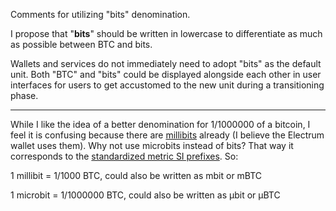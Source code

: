Comments for utilizing "bits" denomination.

I propose that "**bits**" should be written in lowercase to differentiate as much as possible between BTC and bits. 

Wallets and services do not immediately need to adopt "bits" as the default unit. 
Both "BTC" and "bits" could be displayed alongside each other in user interfaces for users to get accustomed to the new unit during a transitioning phase. 

***
While I like the idea of a better denomination for 1/1000000 of a bitcoin, I feel it is confusing because there are [millibits](https://en.bitcoin.it/wiki/Millibit) already (I believe the Electrum wallet uses them).
Why not use microbits instead of bits? That way it corresponds to the [standardized metric SI prefixes](https://en.wikipedia.org/wiki/Metric_prefix). So:

1 millibit = 1/1000 BTC, could also be written as mbit or mBTC

1 microbit = 1/1000000 BTC, could also be written as μbit or μBTC
